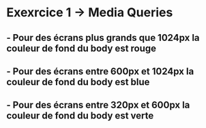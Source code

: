 # Exexrcice 1 -> Media Queries

## - Pour des écrans plus grands que 1024px la couleur de fond du body est rouge

## - Pour des écrans entre 600px et 1024px la couleur de fond du body est blue

## - Pour des écrans entre 320px et 600px la couleur de fond du body est verte

